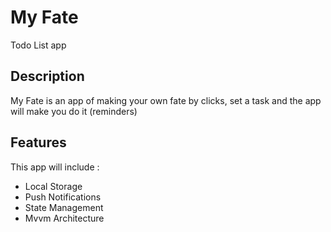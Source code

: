 # My Fate
Todo List app

## Description
My Fate is an app of making your own fate by clicks, set a task and the app will make you do it (reminders)

## Features
This app will include : 
- Local Storage
- Push Notifications
- State Management
- Mvvm Architecture